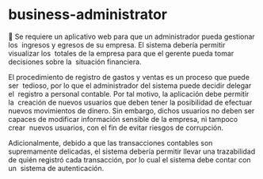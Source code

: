 # business-administrator

<aside>
🔗 Se requiere un aplicativo web para que un administrador pueda gestionar los  ingresos y egresos de su empresa. El sistema debería permitir visualizar los  totales de la empresa para que el gerente pueda tomar decisiones sobre la  situación financiera.

El procedimiento de registro de gastos y ventas es un proceso que puede ser  tedioso, por lo que el administrador del sistema puede decidir delegar el  registro a personal contable. Por tal motivo, la aplicación debe permitir la  creación de nuevos usuarios que deben tener la posibilidad de efectuar  nuevos movimientos de dinero. Sin embargo, dichos usuarios no deben ser  capaces de modificar información sensible de la empresa, ni tampoco crear  nuevos usuarios, con el fin de evitar riesgos de corrupción.

Adicionalmente, debido a que las transacciones contables son  supremamente delicadas, el sistema debería permitir llevar una trazabilidad  de quién registró cada transacción, por lo cual el sistema debe contar con un  sistema de autenticación.

</aside>

